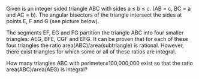 

Given is an integer sided triangle ABC with sides a &#8804; b &#8804; c. 
(AB = c, BC = a and AC = b).
The angular bisectors of the triangle intersect the sides at points E, F and G (see picture below).





The segments EF, EG and FG partition the triangle ABC into four smaller triangles: AEG, BFE, CGF and EFG.
It can be proven that for each of these four triangles the ratio area(ABC)/area(subtriangle) is rational.
However, there exist triangles for which some or all of these ratios are integral.


How many triangles ABC with perimeter&#8804;100,000,000 exist so that the ratio area(ABC)/area(AEG) is integral?


